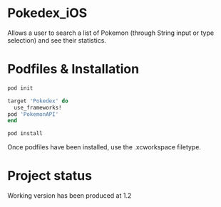 # Pokedex_iOS
Allows a user to search a list of Pokemon (through String input or type selection) and see their statistics.

# Podfiles & Installation

```bash
pod init
```

```ruby
target 'Pokedex' do
  use_frameworks!
pod 'PokemonAPI'
end
```

```bash
pod install
```
Once podfiles have been installed, use the .xcworkspace filetype.

# Project status

Working version has been produced at 1.2
